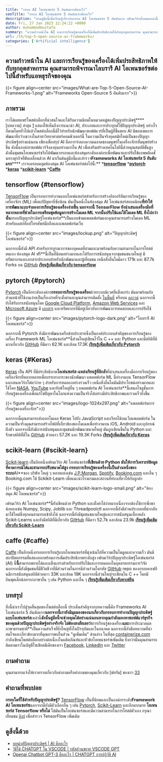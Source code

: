 ```yaml
---
title: "กรอบ AI โอเพ่นซอร์ส 5 อันดับแรกคืออะไร" 
seoTitle: "กรอบ AI โอเพ่นซอร์ส 5 อันดับแรกคืออะไร" 
description: "ผ่านคู่มือนี้เพื่อเรียนรู้เกี่ยวกับกรอบ AI โอเพ่นซอร์ส 5 อันดับแรก เฟรมเวิร์กทั้งหมดเหล่านี้ฟรีเป็นโฮสต์ตัวเองและทำให้แอพธุรกิจของคุณชาญฉลาด" 
date: Fri, 27 Jan 2023 12:24:22 +0000
author: muhammadmustafa
summary: "ความก้าวหน้าใน AI และการเรียนรู้ของเครื่องได้เพิ่มประสิทธิภาพให้กับทุกอุตสาหกรรม คุณสามารถพิจารณาไลบรารี AI โอเพนซอร์ซต่อไปนี้สำหรับแอพธุรกิจของคุณ" 
url: /th/top-5-open-source-ai-frameworks/
categories: ['Artificial intelligence']
---
```


## ความก้าวหน้าใน AI และการเรียนรู้ของเครื่องได้เพิ่มประสิทธิภาพให้กับทุกอุตสาหกรรม คุณสามารถพิจารณาไลบรารี AI โอเพนซอร์ซต่อไปนี้สำหรับแอพธุรกิจของคุณ

{{< figure align=center src="images/What-are-Top-5-Open-Source-AI-Frameworks-1.png" alt="Frameworks Open-Source 5 อันดับแรก">}}


## ภาพรวม
เราได้เผยแพร่โพสต์บล็อกที่น่าสนใจและได้รับความนิยมในหมวดหมู่ของปัญญาประดิษฐ์****[บทความ] ล่าสุด [1] แสดงให้เห็นถึงการแนะนำ AI, ประเภทและการประยุกต์ใช้ปัญญาประดิษฐ์ อย่างไรก็ตามโดยทั่วไปแล้วโพสต์บล็อกนี้มีไว้สำหรับนักพัฒนาซอฟต์แวร์ที่เป็นผู้ที่ชื่นชอบ AI มีขอบเขตการพัฒนาที่กว้างขวางในสาขาวิทยาศาสตร์คอมพิวเตอร์นี้ ในความเป็นจริงยุคสมัยใหม่เป็นของปัญญาประดิษฐ์อย่างแน่นอน เพียงเพื่อสรุป AI คือการจำลองความฉลาดของมนุษย์ในเครื่องจักรที่มนุษย์สร้างขึ้น ดังนั้นองค์กรซอฟต์แวร์จึงลงทุนอย่างมากใน AI เพื่อเสริมสร้างเทคโนโลยีนี้ด้วยคุณสมบัติขั้นสูง ดังนั้นชุมชนโอเพนซอร์ซจึงได้พัฒนากรอบและห้องสมุดระดับองค์กรเพื่อพัฒนาและปรับใช้แอพพลิเคชั่นทางธุรกิจที่ขับเคลื่อนด้วย AI มาเริ่มต้นคู่มือนี้และสำรวจ**Frameworks AI โอเพ่นซอร์ส 5 อันดับแรก******
เราจะครอบคลุมห้องสมุด AI โอเพ่นซอร์สต่อไปนี้:**
***[tensorflow][2]**
***[pytorch][3]**
***[keras][4]**
***[scikit-learn][5]**
***[Caffe][6]**

## tensorflow {#tensorflow}
[TensorFlow][7] เป็นกรอบการทำงานแบบโอเพ่นซอร์สสำหรับการสร้างอัลกอริทึมการเรียนรู้ของเครื่องจักร (ML) เพื่อแก้ปัญหาที่ซับซ้อน มันเป็นหนึ่งในห้องสมุด AI โอเพ่นซอร์สยอดนิยม**ที่ทำให้การพัฒนาแบบจำลองการเรียนรู้ของเครื่องง่ายขึ้น นอกจากนี้ TensorFlow ยังนำเสนอเครื่องมือที่หลากหลายที่ช่วยในการเตรียมชุดข้อมูลการสร้างโมเดล ML จากนั้นปรับใช้และใช้โมเดล ML ยิ่งไปกว่านั้น**กรอบปัญญาประดิษฐ์โอเพ่นซอร์ส**เป็นแบบข้ามแพลตฟอร์มและคุณสามารถสร้างโมเดล ML สำหรับเดสก์ท็อปโทรศัพท์มือถือและแพลตฟอร์มเว็บ

{{< figure align=center src="images/lockup.png" alt="ปัญญาประดิษฐ์โอเพ่นซอร์ส">}}

นอกจากนี้ยังมี API สำหรับการบูรณาการของบุคคลที่สามและมาพร้อมกับความสามารถในการโฮสต์ตนเอง ห้องสมุด AI ฟรี**นี้เป็นที่นิยมอย่างมากและได้รับการสนับสนุนจากชุมชนขนาดใหญ่ มีทรัพยากรและเอกสารประกอบสำหรับนักพัฒนาและผู้เยี่ยมชม เหนือสิ่งอื่นใดมีดาว 171k และ 87.7k Forks บน [GitHub][8]
[**เรียนรู้เพิ่มเติมเกี่ยวกับ tensorflow**][7]

## pytorch {#pytorch}
[Pytorch][9] เป็นอีกระดับองค์กร**กรอบการเรียนรู้ของเครื่อง**ด้วยระบบนิเวศที่แข็งแกร่ง มันมาพร้อมกับส่วนหน้าที่ใช้งานง่ายเป็นเรื่องง่ายที่จะตั้งค่าและคุณสามารถติดตั้ง [ในพื้นที่][10] หรือบน [คลาวด์][11] นอกจากนี้ยังได้รับการสนับสนุนโดย [Google Cloud Platform][12], [Amazon Web Services][13] และ [Microsoft Azure][14] มี [เอกสาร][15] และทรัพยากรที่มีอยู่เกี่ยวกับการพัฒนาการทดสอบและการปรับใช้

{{< figure align=center src="images/pytorch-logo-dark.png" alt="ไลบรารี AI โอเพนซอร์ส">}}

นอกจากนี้ Pytorch ยังมีการพัฒนาเครือข่ายประสาทซึ่งเป็นองค์ประกอบสำคัญของการเรียนรู้ของเครื่อง Framework ML โอเพ่นซอร์ส**นี้ส่วนใหญ่เขียนไว้ใน C ++ และ Python และมีสถิติที่ดีมากเกี่ยวกับ [GitHub][16] ที่มีดาว 62.1K และส้อม 17.3K
**[เรียนรู้เพิ่มเติมเกี่ยวกับ Pytorch][9]**

## keras {#Keras}
[Keras][17] เป็น API ที่มีประสิทธิภาพ**โอเพ่นซอร์ส-แหล่งเรียนรู้ที่ลึกล้ำ**ที่นำเสนอเครื่องมือการเรียนรู้ของเครื่องจักรที่หลากหลายเพื่อบรรเทาภาระของนักพัฒนา แพลตฟอร์ม ML นี้ทำงานบน TensorFlow และเสนอเวิร์กโฟลว์ง่าย ๆ สำหรับการทดลองอย่างรวดเร็ว เหนือสิ่งอื่นใดมันมีประโยชน์อย่างมากและใช้โดย [NASA][18], [YouTube][19] และยักษ์ใหญ่อื่น ๆ แพลตฟอร์ม AI โอเพ่นซอร์ส**นี้เสนอโซลูชั่นการเรียนรู้ของเครื่องเพื่อแก้ไขปัญหาในโลกแห่งความเป็นจริงได้อย่างมีประสิทธิภาพและรวดเร็วยิ่งขึ้น

{{< figure align=center src="images/logo-1024x297.png" alt="แพลตฟอร์มการเรียนรู้ของเครื่องจักร">}}

นอกจากนี้คุณสามารถส่งออกโมเดล Keras ไปยัง JavaScript และเรียกใช้บนเว็บแพลตฟอร์ม ในความเป็นจริงคุณสามารถสร้างไฟล์ที่เกี่ยวข้องของโมเดลเพื่อทำงานบน iOS, Android และอุปกรณ์ฝังตัว นอกจากนี้ยังมีการสนับสนุนและชุมชนนักพัฒนาขนาดใหญ่ มันถูกเขียนขึ้นใน Python และรักษาสถิติที่ดีใน [GitHub][20] ด้วยดาว 57.2K และ 19.3K Forks
**[เรียนรู้เพิ่มเติมเกี่ยวกับ Keras][21]**

## scikit-learn {#scikit-learn}
[Scikit-learn][22] เป็นอีกหนึ่งเฟรมเวิร์ก AI โอเพ่นซอร์ส**ที่เขียนด้วย Python มันให้การวิเคราะห์ข้อมูลที่คาดการณ์ได้และสามารถปรับขนาดได้สูง กรอบการเรียนรู้ของเครื่องนี้เป็นส่วนหนึ่งของระบบ**AI**ของ บริษัท ใหญ่ ๆ หลายแห่งเช่น [J.P.Morgan][23], [Spotify][24], [Booking.com][25] และอื่น ๆ Booking.com ใช้ Sckikit-Learn เพื่อแนะนำโรงแรมและสถานที่ท่องเที่ยวให้กับลูกค้า

{{< figure align=center src="images/scikit-learn-logo-small.png" alt="ห้องสมุด AI โอเพนซอร์ส">}}

เฟรมเวิร์ก AI โอเพ่นซอร์ส**นี้ยังเขียนด้วย Python และตั้งค่าได้ง่ายมากเนื่องจากต้องใช้การพึ่งพาน้อยลงเช่น Numpy, Scipy, Joblib และ Threadpoolctl นอกจากนี้ยังมีส่วนประกอบที่นำกลับมาใช้ใหม่ซึ่งทุกคนสามารถเข้าถึงได้ นอกจากนี้ยังมีชุมชนขนาดใหญ่และการสนับสนุนเบื้องหลัง Scikit-Learns และยังมีสถิติที่ดีเกี่ยวกับ [GitHub][26] ที่มีดาว 52.7k และส้อม 23.9k
**[เรียนรู้เพิ่มเติมเกี่ยวกับ Scikit-Learn][22]**

## caffe {#caffe}
[Caffe][27] เป็นอีกหนึ่งกรอบการเรียนรู้แบบโอเพนซอร์สที่มุ่งเน้นไปที่ความเป็นโมดูลและความเร็ว มันมีสถาปัตยกรรมที่แสดงออกพร้อมการเพิ่มประสิทธิภาพระดับสูง เฟรมเวิร์กปัญญาประดิษฐ์โอเพ่นซอร์ส (AI) นี้**นี้**สามารถขยายได้และแข็งแกร่งสำหรับการปรับใช้และการทดลองในอุตสาหกรรมการวิจัย นอกจากนี้ยังมีชุมชนที่มีชีวิตชีวาที่มีส่วนร่วมในการมีส่วนร่วมในรหัส
[GitHub][28] repo ของกรอบคาเฟอีนมีการสนับสนุนสถิติด้วยดาว 33K และส้อม 19K นอกจากนี้ส่วนใหญ่จะเขียนใน C ++ โดยมีอินพุตเล็กน้อยจากภาษาอื่น ๆ เช่น Python และอื่น ๆ
[**เรียนรู้เพิ่มเติมเกี่ยวกับคาเฟอีน**][27]

## บทสรุป
สิ่งนี้นำเราไปสู่จุดสิ้นสุดของโพสต์บล็อกนี้ ประเด็นสำคัญจากบทความนี้คือ Frameworks AI โอเพ่นซอร์ส 5 อันดับแรก**นอกจากนี้เรายังมีมุมมองของนกเกี่ยวกับกรอบการทำงานปัญญาประดิษฐ์แบบโอเพ่นซอร์ส**เหล่านี้**ดังนั้นคู่มือนี้จะช่วยคุณได้อย่างแน่นอนหากคุณกำลังมองหาซอฟต์แวร์ธุรกิจของคุณด้วยปัญญาประดิษฐ์อย่างจริงจัง ไม่ต้องสงสัยเลยว่า**การเรียนรู้ของเครื่อง**และ**การประมวลผลภาษาธรรมชาติ**เป็นความสำเร็จที่ยิ่งใหญ่ทั้งในปัจจุบันและในอนาคต นอกจากนี้ยังมีบทความที่น่าสนใจและเกี่ยวข้องมากที่คุณอาจพบในส่วน "ดูเพิ่มเติม" ด้านล่าง
ในที่สุด [containerize.com][29] กำลังเขียนโพสต์บล็อกอย่างต่อเนื่องในผลิตภัณฑ์และหัวข้อโอเพนซอร์ซเพิ่มเติม ยิ่งกว่านั้นคุณสามารถติดตามเราในบัญชีโซเชียลมีเดียของเรา [Facebook][30], [LinkedIn][31] และ [Twitter][32]

## ถามคำถาม
คุณสามารถแจ้งให้เราทราบเกี่ยวกับคำถามหรือคำถามของคุณเกี่ยวกับ [ฟอรัม] ของเรา [33]

## คำถามที่พบบ่อย
**กรอบใดที่ใช้สำหรับปัญญาประดิษฐ์?**
[TensorFlow][7] เป็นที่นิยมและเป็นองค์กรระดับ**Framework AI โอเพนซอร์ซ**นอกจากนี้ยังมีตัวเลือกอื่น ๆ เช่น [Pytorch][9], [Scikit-Learn][22] และอีกมากมาย
**โอเพนซอร์ส Tensorflow หรือไม่**
ใช่มันเป็นโอเพ่นซอร์สและมีความสามารถในการโฮสต์ตัวเอง กรุณาเยี่ยมชม [ลิงก์][2] เพื่อสำรวจ TensorFlow เพิ่มเติม

## ดูสิ่งนี้ด้วย
  * [บทนำสู่ปัญญาประดิษฐ์ | AI คืออะไร][1]
  * [วิธีใช้ CHATGPT ใน VSCODE | รหัสส่วนขยาย VSCODE GPT][34]
  * [Openai Chatbot GPT-3 คืออะไร | CHATGPT การปฏิวัติ AI][35]

  
[1]: https://blog.containerize.com/artificial-intelligence/an-introduction-to-artificial-intelligence-what-is-ai/
[2]: #TensorFlow
[3]: #PyTorch
[4]: #Keras
[5]: #Scikit-Learn
[6]: #Caffe
[7]: https://www.tensorflow.org/
[8]: https://github.com/tensorflow/tensorflow
[9]: https://pytorch.org/
[10]: https://pytorch.org/get-started/locally/
[11]: https://pytorch.org/get-started/cloud-partners/
[12]: https://cloud.google.com/free?utm_source=google&utm_medium=cpc&utm_campaign=japac-PK-all-en-dr-BKWS-all-core-trial-EXA-dr-1605216&utm_content=text-ad-none-none-DEV_c-CRE_644095273675-ADGP_Hybrid+%7C+BKWS+-+EXA+%7C+Txt+~+GCP_General_core+brand_main-KWID_43700074766895910-aud-1596662389894:kwd-26415313501&userloc_1011088-network_g&utm_term=KW_google%20cloud%20platform&gclid=CjwKCAiA5sieBhBnEiwAR9oh2kBuc6zUrU0F9CiM9311gs4ROzwd4jmBzJzeYbvsBM3DjJpu5xQ2UhoCd8gQAvD_BwE&gclsrc=aw.ds
[13]: https://aws.amazon.com/free/?trk=c4f45c53-585c-4b31-8fbf-d39fbcdc603a&sc_channel=ps&s_kwcid=AL!4422!3!637354294236!e!!g!!amazon%20web%20services&ef_id=CjwKCAiA5sieBhBnEiwAR9oh2ocIEaAIs8jGbKL4IPQDTVyEiOB3A9y2B7GJcnzDnlLRas7uz6k0WhoCfBgQAvD_BwE:G:s&s_kwcid=AL!4422!3!637354294236!e!!g!!amazon%20web%20services
[14]: https://azure.microsoft.com/en-us/free/search/?&ef_id=CjwKCAiA5sieBhBnEiwAR9oh2mq3F1W_JRiygl7Zn0tBEaYPxhLu_Fy5SGbBx-uLuCkDA1BqvwXb9hoCAtgQAvD_BwE:G:s&OCID=AIDcmm8ge9eggm_SEM_CjwKCAiA5sieBhBnEiwAR9oh2mq3F1W_JRiygl7Zn0tBEaYPxhLu_Fy5SGbBx-uLuCkDA1BqvwXb9hoCAtgQAvD_BwE:G:s&gclid=CjwKCAiA5sieBhBnEiwAR9oh2mq3F1W_JRiygl7Zn0tBEaYPxhLu_Fy5SGbBx-uLuCkDA1BqvwXb9hoCAtgQAvD_BwE
[15]: https://pytorch.org/docs/stable/index.html
[16]: https://github.com/pytorch/pytorch
[17]: http://keras.io/
[18]: https://www.nasa.gov/
[19]: https://www.youtube.com/
[20]: https://github.com/keras-team/keras
[21]: https://keras.io/
[22]: https://scikit-learn.org/
[23]: https://www.jpmorgan.com/PK/en/about-us
[24]: https://open.spotify.com/
[25]: https://www.booking.com/index.html?aid=378266;label=booking-name-IquAp*EbiLS6jPVl_he8yQS461499016258:pl:ta:p1:p22,563,000:ac:ap:neg:fi:tikwd-65526620:lp1011088:li:dec:dm:ppccp=UmFuZG9tSVYkc2RlIyh9YYriJK-Ikd_dLBPOo0BdMww;ws=&gclid=Cj0KCQiAic6eBhCoARIsANlox87-Nf6Ijm9994V4RgtAs0eZNKka02pfeRGz8neVj21KrINF1arSwC8aArC3EALw_wcB
[26]: https://github.com/scikit-learn/scikit-learn
[27]: http://caffe.berkeleyvision.org/
[28]: https://github.com/BVLC/caffe/
[29]: https://www.containerize.com/
[30]: https://web.facebook.com/containerize
[31]: https://www.linkedin.com/company/containerize/
[32]: https://twitter.com/containerize_co
[33]: https://forum.containerize.com/
[34]: https://blog.containerize.com/artificial-intelligence/how-to-use-chatgpt-in-vscode-the-vscode-extension-codegpt/
[35]: https://blog.containerize.com/artificial-intelligence/what-is-openai-chatbot-gpt-3-chatgpt-an-ai-revolution/
